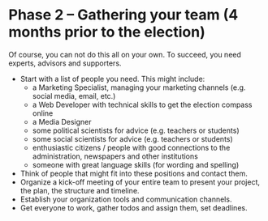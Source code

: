# Phase 2 – Gathering your team (4 months prior to the election)

Of course, you can not do this all on your own. To succeed, you need experts, advisors and
supporters.

- Start with a list of people you need. This might include:
  - a Marketing Specialist, managing your marketing channels (e.g. social media, email, etc.)
  - a Web Developer with technical skills to get the election compass online
  - a Media Designer
  - some political scientists for advice (e.g. teachers or students)
  - some social scientists for advice (e.g. teachers or students)
  - enthusiastic citizens / people with good connections to the administration, newspapers and
    other institutions
  - someone with great language skills (for wording and spelling)
- Think of people that might fit into these positions and contact them.
- Organize a kick-off meeting of your entire team to present your project, the plan, the structure
  and timeline.
- Establish your organization tools and communication channels.
- Get everyone to work, gather todos and assign them, set deadlines.